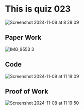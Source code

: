 # This is quiz 023

<img width="max" alt="Screenshot 2024-11-08 at 8 28 09" src="https://github.com/user-attachments/assets/44620188-dc20-485b-9e99-4f2c6adfb2fa">



## Paper Work
![IMG_9553 3](https://github.com/user-attachments/assets/6af8e7da-5921-4e87-b994-ffb8bbcc65fa)

 

## Code

<img width="max" alt="Screenshot 2024-11-08 at 11 19 09" src="https://github.com/user-attachments/assets/54826f7d-a00e-436a-89a0-b19200f5f6f1">



## Proof of Work

<img width="max" alt="Screenshot 2024-11-08 at 11 19 50" src="https://github.com/user-attachments/assets/f4535468-da03-4f6a-83c8-c9c3beb28e15">
